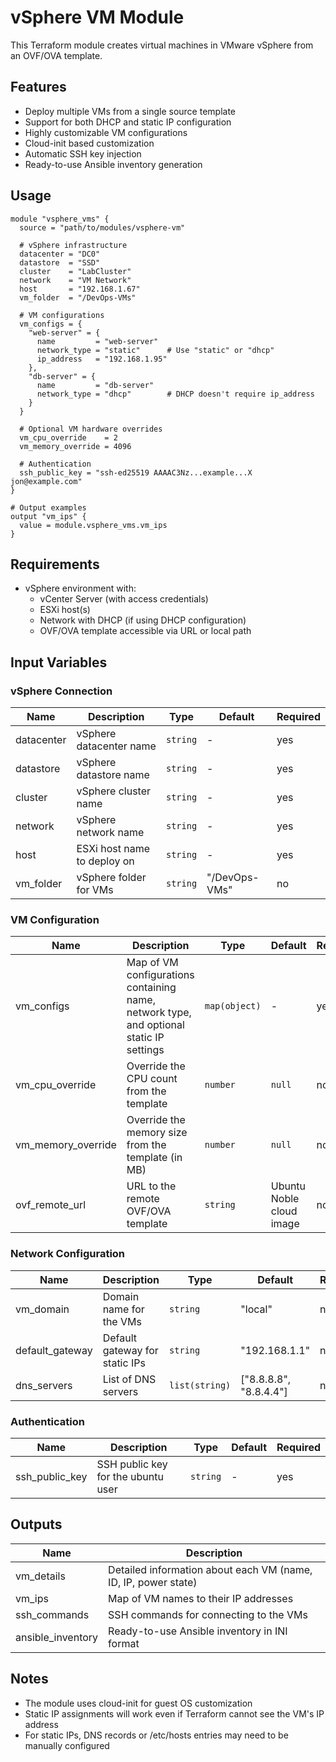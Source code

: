 # vSphere VM Module

This Terraform module creates virtual machines in VMware vSphere from an OVF/OVA template.

## Features

- Deploy multiple VMs from a single source template
- Support for both DHCP and static IP configuration
- Highly customizable VM configurations
- Cloud-init based customization
- Automatic SSH key injection
- Ready-to-use Ansible inventory generation

## Usage

```hcl
module "vsphere_vms" {
  source = "path/to/modules/vsphere-vm"

  # vSphere infrastructure
  datacenter = "DC0"
  datastore  = "SSD"
  cluster    = "LabCluster"
  network    = "VM Network"
  host       = "192.168.1.67"
  vm_folder  = "/DevOps-VMs"

  # VM configurations
  vm_configs = {
    "web-server" = {
      name         = "web-server"
      network_type = "static"      # Use "static" or "dhcp"
      ip_address   = "192.168.1.95"
    },
    "db-server" = {
      name         = "db-server"
      network_type = "dhcp"        # DHCP doesn't require ip_address
    }
  }

  # Optional VM hardware overrides
  vm_cpu_override    = 2
  vm_memory_override = 4096

  # Authentication
  ssh_public_key = "ssh-ed25519 AAAAC3Nz...example...X jon@example.com"
}

# Output examples
output "vm_ips" {
  value = module.vsphere_vms.vm_ips
}
```

## Requirements

- vSphere environment with:
  - vCenter Server (with access credentials)
  - ESXi host(s)
  - Network with DHCP (if using DHCP configuration)
  - OVF/OVA template accessible via URL or local path

## Input Variables

### vSphere Connection

| Name | Description | Type | Default | Required |
|------|-------------|------|---------|----------|
| datacenter | vSphere datacenter name | `string` | - | yes |
| datastore | vSphere datastore name | `string` | - | yes |
| cluster | vSphere cluster name | `string` | - | yes |
| network | vSphere network name | `string` | - | yes |
| host | ESXi host name to deploy on | `string` | - | yes |
| vm_folder | vSphere folder for VMs | `string` | "/DevOps-VMs" | no |

### VM Configuration

| Name | Description | Type | Default | Required |
|------|-------------|------|---------|----------|
| vm_configs | Map of VM configurations containing name, network type, and optional static IP settings | `map(object)` | - | yes |
| vm_cpu_override | Override the CPU count from the template | `number` | `null` | no |
| vm_memory_override | Override the memory size from the template (in MB) | `number` | `null` | no |
| ovf_remote_url | URL to the remote OVF/OVA template | `string` | Ubuntu Noble cloud image | no |

### Network Configuration

| Name | Description | Type | Default | Required |
|------|-------------|------|---------|----------|
| vm_domain | Domain name for the VMs | `string` | "local" | no |
| default_gateway | Default gateway for static IPs | `string` | "192.168.1.1" | no |
| dns_servers | List of DNS servers | `list(string)` | ["8.8.8.8", "8.8.4.4"] | no |

### Authentication

| Name | Description | Type | Default | Required |
|------|-------------|------|---------|----------|
| ssh_public_key | SSH public key for the ubuntu user | `string` | - | yes |

## Outputs

| Name | Description |
|------|-------------|
| vm_details | Detailed information about each VM (name, ID, IP, power state) |
| vm_ips | Map of VM names to their IP addresses |
| ssh_commands | SSH commands for connecting to the VMs |
| ansible_inventory | Ready-to-use Ansible inventory in INI format |

## Notes

- The module uses cloud-init for guest OS customization
- Static IP assignments will work even if Terraform cannot see the VM's IP address
- For static IPs, DNS records or /etc/hosts entries may need to be manually configured